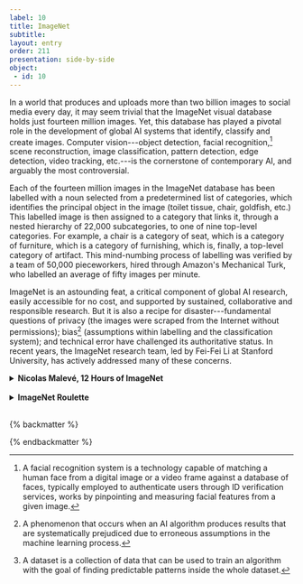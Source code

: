 ```yaml
---
label: 10
title: ImageNet
subtitle:
layout: entry 
order: 211
presentation: side-by-side
object:
 - id: 10 
---
```


In a world that produces and uploads more than two billion images to social media every day, it may seem trivial that the ImageNet visual database holds just fourteen million images. Yet, this database has played a pivotal role in the development of global AI systems that identify, classify and create images. Computer vision---object detection, facial recognition,[^1] scene reconstruction, image classification, pattern detection, edge detection, video tracking, etc.---is the cornerstone of contemporary AI, and arguably the most controversial.

Each of the fourteen million images in the ImageNet database has been labelled with a noun selected from a predetermined list of categories, which identifies the principal object in the image (toilet tissue, chair, goldfish, etc.) This labelled image is then assigned to a category that links it, through a nested hierarchy of 22,000 subcategories, to one of nine top-level categories. For example, a chair is a category of seat, which is a category of furniture, which is a category of furnishing, which is, finally, a top-level category of artifact. This mind-numbing process of labelling was verified by a team of 50,000 pieceworkers, hired through Amazon's Mechanical Turk, who labelled an average of fifty images per minute.

ImageNet is an astounding feat, a critical component of global AI research, easily accessible for no cost, and supported by sustained, collaborative and responsible research. But it is also a recipe for disaster---fundamental questions of privacy (the images were scraped from the Internet without permissions); bias[^2] (assumptions within labelling and the classification system); and technical error have challenged its authoritative status. In recent years, the ImageNet research team, led by Fei-Fei Li at Stanford University, has actively addressed many of these concerns.

<details>
<summary><b>Nicolas Malevé, 12 Hours of ImageNet</b></summary>

In 2019, for an exhibition at The Photographers' Gallery in London, artist and programmer Nicolas Malevé wrote a computer script that cycled through ImageNet at a speed of ninety milliseconds per image, traversing the entire dataset[^3] in a period of two months. The resulting display paused at random points to enable the viewer to "see" some of the images and their labelling. Malevé's project raises questions about the relation of scale between the overwhelming quantities of images needed to train algorithms, and the human attention and labour required to curate, annotate and verify the photographs.

*12 Hours of ImageNet* offers an excerpt of the larger project, a fragment of a database that is itself a tiny fragment of the archive of images circulating in the world.
</details>

<br>

<details>
<summary><b>ImageNet Roulette</b></summary>

On September 12, 2019, Kate Crawford, a professor at NYU, and artist Trevor Paglen launched an online project called ImageNet Roulette.

Five days later, on September 17, 2019, the senior research team at ImageNet issued a research post announcing that they were removing more than half of the "person" images (600,040) from their ImageNet dataset.

Why?
</details>

<br>

{% backmatter %}

[^1]: A facial recognition system is a technology capable of matching a human face from a digital image or a video frame against a database of faces, typically employed to authenticate users through ID verification services, works by pinpointing and measuring facial features from a given image.

[^2]: A phenomenon that occurs when an AI algorithm produces results that are systematically prejudiced due to erroneous assumptions in the machine learning process.

[^3]: A dataset is a collection of data that can be used to train an algorithm with the goal of finding predictable patterns inside the whole dataset.

{% endbackmatter %}
